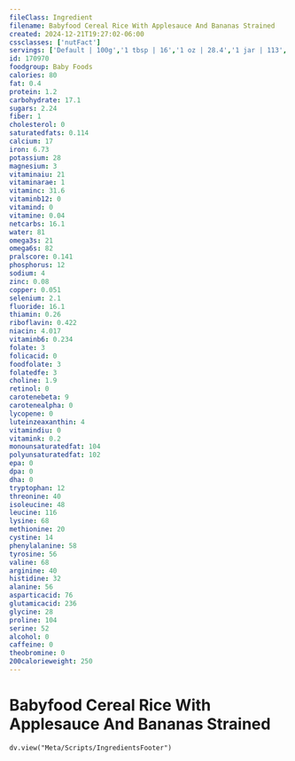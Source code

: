 ```yaml
---
fileClass: Ingredient
filename: Babyfood Cereal Rice With Applesauce And Bananas Strained
created: 2024-12-21T19:27:02-06:00
cssclasses: ['nutFact']
servings: ['Default | 100g','1 tbsp | 16','1 oz | 28.4','1 jar | 113','1 jar gerber second food (4 oz) | 113','1 jar heinz strained-2 (4.25 oz) | 120']
id: 170970
foodgroup: Baby Foods
calories: 80
fat: 0.4
protein: 1.2
carbohydrate: 17.1
sugars: 2.24
fiber: 1
cholesterol: 0
saturatedfats: 0.114
calcium: 17
iron: 6.73
potassium: 28
magnesium: 3
vitaminaiu: 21
vitaminarae: 1
vitaminc: 31.6
vitaminb12: 0
vitamind: 0
vitamine: 0.04
netcarbs: 16.1
water: 81
omega3s: 21
omega6s: 82
pralscore: 0.141
phosphorus: 12
sodium: 4
zinc: 0.08
copper: 0.051
selenium: 2.1
fluoride: 16.1
thiamin: 0.26
riboflavin: 0.422
niacin: 4.017
vitaminb6: 0.234
folate: 3
folicacid: 0
foodfolate: 3
folatedfe: 3
choline: 1.9
retinol: 0
carotenebeta: 9
carotenealpha: 0
lycopene: 0
luteinzeaxanthin: 4
vitamindiu: 0
vitamink: 0.2
monounsaturatedfat: 104
polyunsaturatedfat: 102
epa: 0
dpa: 0
dha: 0
tryptophan: 12
threonine: 40
isoleucine: 48
leucine: 116
lysine: 68
methionine: 20
cystine: 14
phenylalanine: 58
tyrosine: 56
valine: 68
arginine: 40
histidine: 32
alanine: 56
asparticacid: 76
glutamicacid: 236
glycine: 28
proline: 104
serine: 52
alcohol: 0
caffeine: 0
theobromine: 0
200calorieweight: 250
---
```


# Babyfood Cereal Rice With Applesauce And Bananas Strained

```dataviewjs
dv.view("Meta/Scripts/IngredientsFooter")
```